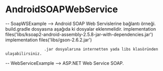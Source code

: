 # AndroidSOAPWebService

-- SoapWSExample --> Android SOAP Web Servislerine bağlantı örneği.
                     build.gradle dosyasına aşağıda ki dosyalar eklenmelidir.
                     implementation files('libs/ksoap2-android-assembly-2.5.8-jar-with-dependencies.jar')
                     implementation files('libs/gson-2.6.2.jar')
                     
                     .jar dosyalarına internetten yada libs klasöründen ulaşabilirsiniz.
                     
-- WebServiceExample --> ASP.NET Web Service SOAP.
                     
                     
